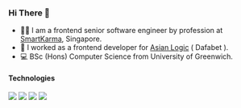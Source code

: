 ### Hi There 👋

- 👩‍💻 I am a frontend senior software engineer by profession at [SmartKarma](https://www.smartkarma.com/home/), Singapore.
- 🏁 I worked as a frontend developer for [Asian Logic](https://www.asianlogic.com/) ( Dafabet ).
- 💻 BSc (Hons) Computer Science from University of Greenwich.

#### Technologies

<div>
    <code><img src="https://www.vectorlogo.zone/logos/reactjs/reactjs-ar21.svg"/></code>
    <code><img src="https://www.vectorlogo.zone/logos/angular/angular-ar21.svg"/></code>
    <code><img src="https://www.vectorlogo.zone/logos/typescriptlang/typescriptlang-ar21.svg"/></code>
    <code><img src="https://www.vectorlogo.zone/logos/nodejs/nodejs-ar21.svg"/></code>
</div>
